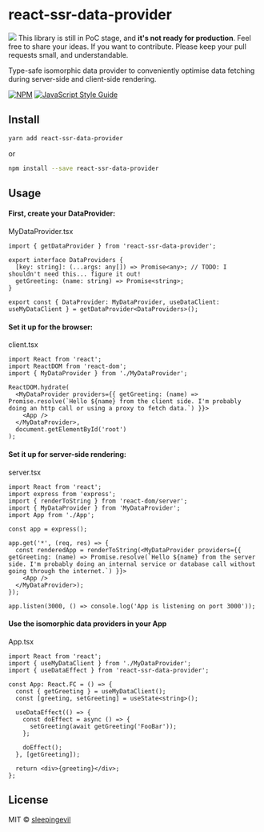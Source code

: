# react-ssr-data-provider

<img src="https://img.icons8.com/offices/30/000000/warning-shield.png"/> 
This library is still in PoC stage, and <strong>it's not ready for production</strong>. Feel free to share your ideas. If you want to contribute. Please keep your pull requests small, and understandable.

Type-safe isomorphic data provider to conveniently optimise data fetching during server-side and client-side rendering.

[![NPM](https://img.shields.io/npm/v/react-ssr-data-provider.svg)](https://www.npmjs.com/package/react-ssr-data-provider) [![JavaScript Style Guide](https://img.shields.io/badge/code_style-standard-brightgreen.svg)](https://standardjs.com)

## Install

```bash
yarn add react-ssr-data-provider
```
or
```bash
npm install --save react-ssr-data-provider
```

## Usage

#### First, create your DataProvider:

MyDataProvider.tsx
```tsx
import { getDataProvider } from 'react-ssr-data-provider';

export interface DataProviders {
  [key: string]: (...args: any[]) => Promise<any>; // TODO: I shouldn't need this... figure it out!
  getGreeting: (name: string) => Promise<string>;
}

export const { DataProvider: MyDataProvider, useDataClient: useMyDataClient } = getDataProvider<DataProviders>();
```

#### Set it up for the browser:

client.tsx
```tsx
import React from 'react';
import ReactDOM from 'react-dom';
import { MyDataProvider } from './MyDataProvider';

ReactDOM.hydrate(
  <MyDataProvider providers={{ getGreeting: (name) => Promise.resolve(`Hello ${name} from the client side. I'm probably doing an http call or using a proxy to fetch data.`) }}>
    <App />
  </MyDataProvider>,
  document.getElementById('root')
);
```

#### Set it up for server-side rendering:

server.tsx
```tsx
import React from 'react';
import express from 'express';
import { renderToString } from 'react-dom/server';
import { MyDataProvider } from 'MyDataProvider';
import App from './App';

const app = express();

app.get('*', (req, res) => {
  const renderedApp = renderToString(<MyDataProvider providers={{ getGreeting: (name) => Promise.resolve(`Hello ${name} from the server side. I'm probably doing an internal service or database call without going through the internet.`) }}>
    <App />
  </MyDataProvider>);
});

app.listen(3000, () => console.log('App is listening on port 3000'));
```

#### Use the isomorphic data providers in your App

App.tsx
```tsx
import React from 'react';
import { useMyDataClient } from './MyDataProvider';
import { useDataEffect } from 'react-ssr-data-provider';

const App: React.FC = () => {
  const { getGreeting } = useMyDataClient();
  const [greeting, setGreeting] = useState<string>();

  useDataEffect(() => {
    const doEffect = async () => {
      setGreeting(await getGreeting('FooBar'));
    };

    doEffect();
  }, [getGreeting]);

  return <div>{greeting}</div>;
};

```

## License

MIT © [sleepingevil](https://github.com/sleepingevil)
